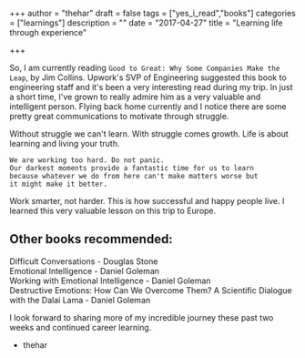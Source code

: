 +++
author = "thehar"
draft = false
tags = ["yes_i_read","books"]
categories = ["learnings"]
description = ""
date = "2017-04-27"
title = "Learning life through experience"

+++

So, I am currently reading `Good to Great: Why Some Companies Make the Leap`, by Jim Collins. Upwork's SVP of Engineering suggested this book to engineering staff and it's been a very interesting read during my trip.  In just a short time, I've grown to really admire him as a very valuable and intelligent person.  Flying back home currently and I notice there are some pretty great communications to motivate through struggle.

Without struggle we can't learn. With struggle comes growth. Life is about learning and living your truth.

```
We are working too hard. Do not panic.
Our darkest moments provide a fantastic time for us to learn
because whatever we do from here can't make matters worse but
it might make it better.
```

Work smarter, not harder.  This is how successful and happy people live.  I learned this very valuable lesson on this trip to Europe.

## Other books recommended:
Difficult Conversations - Douglas Stone  
Emotional Intelligence - Daniel Goleman  
Working with Emotional Intelligence - Daniel Goleman  
Destructive Emotions: How Can We Overcome Them? A Scientific Dialogue with the Dalai Lama - Daniel Goleman

I look forward to sharing more of my incredible journey these past two weeks and continued career learning.

- thehar
